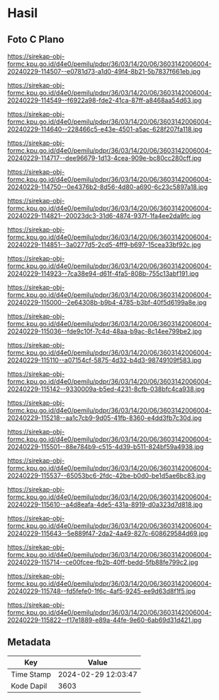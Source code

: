 # Hasil

## Foto C Plano

https://sirekap-obj-formc.kpu.go.id/d4e0/pemilu/pdpr/36/03/14/20/06/3603142006004-20240229-114507--e0781d73-a1d0-49f4-8b21-5b7837f661eb.jpg

https://sirekap-obj-formc.kpu.go.id/d4e0/pemilu/pdpr/36/03/14/20/06/3603142006004-20240229-114549--f6922a98-fde2-41ca-87ff-a8468aa54d63.jpg

https://sirekap-obj-formc.kpu.go.id/d4e0/pemilu/pdpr/36/03/14/20/06/3603142006004-20240229-114640--228466c5-e43e-4501-a5ac-628f207fa118.jpg

https://sirekap-obj-formc.kpu.go.id/d4e0/pemilu/pdpr/36/03/14/20/06/3603142006004-20240229-114717--dee96679-1d13-4cea-909e-bc80cc280cff.jpg

https://sirekap-obj-formc.kpu.go.id/d4e0/pemilu/pdpr/36/03/14/20/06/3603142006004-20240229-114750--0e4376b2-8d56-4d80-a690-6c23c5897a18.jpg

https://sirekap-obj-formc.kpu.go.id/d4e0/pemilu/pdpr/36/03/14/20/06/3603142006004-20240229-114821--20023dc3-31d6-4874-937f-1fa4ee2da9fc.jpg

https://sirekap-obj-formc.kpu.go.id/d4e0/pemilu/pdpr/36/03/14/20/06/3603142006004-20240229-114851--3a0277d5-2cd5-4ff9-b697-15cea33bf92c.jpg

https://sirekap-obj-formc.kpu.go.id/d4e0/pemilu/pdpr/36/03/14/20/06/3603142006004-20240229-114923--7ca38e94-d61f-4fa5-808b-755c13abf191.jpg

https://sirekap-obj-formc.kpu.go.id/d4e0/pemilu/pdpr/36/03/14/20/06/3603142006004-20240229-115000--2e64308b-b9b4-4785-b3bf-40f5d6199a8e.jpg

https://sirekap-obj-formc.kpu.go.id/d4e0/pemilu/pdpr/36/03/14/20/06/3603142006004-20240229-115036--fde9c10f-7c4d-48aa-b9ac-8c14ee799be2.jpg

https://sirekap-obj-formc.kpu.go.id/d4e0/pemilu/pdpr/36/03/14/20/06/3603142006004-20240229-115110--a07154cf-5875-4d32-b4d3-98749109f583.jpg

https://sirekap-obj-formc.kpu.go.id/d4e0/pemilu/pdpr/36/03/14/20/06/3603142006004-20240229-115142--9330009a-b5ed-4231-8cfb-038bfc4ca938.jpg

https://sirekap-obj-formc.kpu.go.id/d4e0/pemilu/pdpr/36/03/14/20/06/3603142006004-20240229-115218--aa1c7cb9-9d05-41fb-8360-e4dd3fb7c30d.jpg

https://sirekap-obj-formc.kpu.go.id/d4e0/pemilu/pdpr/36/03/14/20/06/3603142006004-20240229-115501--88e784b9-c515-4d39-b511-824bf59a4938.jpg

https://sirekap-obj-formc.kpu.go.id/d4e0/pemilu/pdpr/36/03/14/20/06/3603142006004-20240229-115537--65053bc6-2fdc-42be-b0d0-be1d5ae6bc83.jpg

https://sirekap-obj-formc.kpu.go.id/d4e0/pemilu/pdpr/36/03/14/20/06/3603142006004-20240229-115610--a4d8eafa-4de5-431a-8919-d0a323d7d818.jpg

https://sirekap-obj-formc.kpu.go.id/d4e0/pemilu/pdpr/36/03/14/20/06/3603142006004-20240229-115643--5e889f47-2da2-4a49-827c-608629584d69.jpg

https://sirekap-obj-formc.kpu.go.id/d4e0/pemilu/pdpr/36/03/14/20/06/3603142006004-20240229-115714--ce00fcee-fb2b-40ff-bedd-5fb88fe799c2.jpg

https://sirekap-obj-formc.kpu.go.id/d4e0/pemilu/pdpr/36/03/14/20/06/3603142006004-20240229-115748--fd5fefe0-1f6c-4af5-9245-ee9d63d8f1f5.jpg

https://sirekap-obj-formc.kpu.go.id/d4e0/pemilu/pdpr/36/03/14/20/06/3603142006004-20240229-115822--f17e1889-e89a-44fe-9e60-6ab69d31d421.jpg


## Metadata

| Key        | Value               |
| ---------- | ------------------- |
| Time Stamp | 2024-02-29 12:03:47 |
| Kode Dapil | 3603                |



